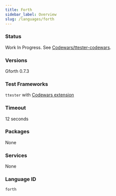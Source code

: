 ```yaml
---
title: Forth
sidebar_label: Overview
slug: /languages/forth
---
```



### Status

Work In Progress. See [Codewars/ttester-codewars](https://github.com/Codewars/ttester-codewars).

### Versions

Gforth 0.7.3

### Test Frameworks

`ttester` with [Codewars extension](https://github.com/Codewars/ttester-codewars)

### Timeout

12 seconds

### Packages

None

### Services

None

### Language ID

`forth`
